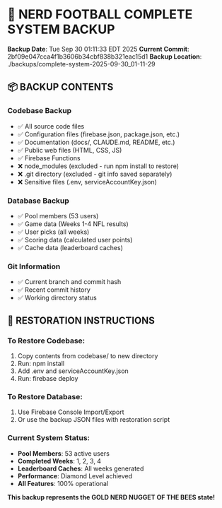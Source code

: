 # 🐝 NERD FOOTBALL COMPLETE SYSTEM BACKUP

**Backup Date**: Tue Sep 30 01:11:33 EDT 2025
**Current Commit**: 2bf09e047cca4f1b3606b34cbf838b321eac15d1
**Backup Location**: ./backups/complete-system-2025-09-30_01-11-29

## 📦 BACKUP CONTENTS

### Codebase Backup
- ✅ All source code files
- ✅ Configuration files (firebase.json, package.json, etc.)
- ✅ Documentation (docs/, CLAUDE.md, README, etc.)
- ✅ Public web files (HTML, CSS, JS)
- ✅ Firebase Functions
- ❌ node_modules (excluded - run npm install to restore)
- ❌ .git directory (excluded - git info saved separately)
- ❌ Sensitive files (.env, serviceAccountKey.json)

### Database Backup
- ✅ Pool members (53 users)
- ✅ Game data (Weeks 1-4 NFL results)
- ✅ User picks (all weeks)
- ✅ Scoring data (calculated user points)
- ✅ Cache data (leaderboard caches)

### Git Information
- ✅ Current branch and commit hash
- ✅ Recent commit history
- ✅ Working directory status

## 🔄 RESTORATION INSTRUCTIONS

### To Restore Codebase:
1. Copy contents from codebase/ to new directory
2. Run: npm install
3. Add .env and serviceAccountKey.json
4. Run: firebase deploy

### To Restore Database:
1. Use Firebase Console Import/Export
2. Or use the backup JSON files with restoration script

### Current System Status:
- **Pool Members**: 53 active users
- **Completed Weeks**: 1, 2, 3, 4
- **Leaderboard Caches**: All weeks generated
- **Performance**: Diamond Level achieved
- **All Features**: 100% operational

**This backup represents the GOLD NERD NUGGET OF THE BEES state!**
